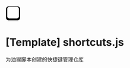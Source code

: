 <img src="./icon.svg" alt="图标" width="40" height="40" />

# [Template] shortcuts.js

为油猴脚本创建的快捷键管理仓库
